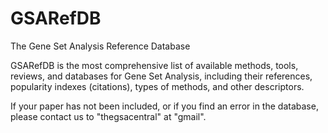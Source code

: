 # GSARefDB
The Gene Set Analysis Reference Database

GSARefDB is the most comprehensive list of available methods, tools, reviews, and databases for Gene Set Analysis, including their references, popularity indexes (citations), types of methods, and other descriptors.

If your paper has not been included, or if you find an error in the database, please contact us to "thegsacentral" at "gmail". 
